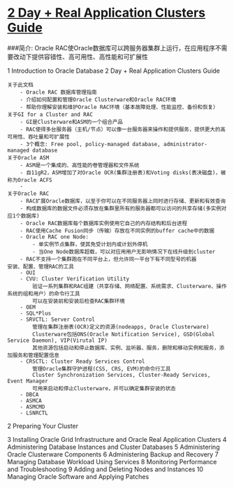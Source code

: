 # [2 Day + Real Application Clusters Guide](http://docs.oracle.com/cd/E11882_01/rac.112/e17264/toc.htm)

###简介:
Oracle RAC使Oracle数据库可以跨服务器集群上运行，在应用程序不需要改动下提供容错性、高可用性、高性能和可扩展性    
    
1 Introduction to Oracle Database 2 Day + Real Application Clusters Guide
        
    关于此文档
        - Oracle RAC 数据库管理指南
        - 介绍如何配置和管理Oracle Clusterware和Oracle RAC环境
        - 帮助你理解安装和维护Oracle RAC环境（基本故障处理、性能监控、备份和恢复）
    关于GI for a Cluster and RAC
        - GI是Clusterware和ASM的一个组合产品
        - RAC使得多台服务器（主机/节点）可以像一台服务器来操作和提供服务，提供更大的高可用性、吞吐量和可扩展性
        - 3个概念: Free pool, policy-managed database, administrator-managed database
    关于Oracle ASM
        - ASM是一个集成的、高性能的卷管理器和文件系统
        - 自11gR2，ASM增加了对Oracle OCR(集群注册表)和Voting disks(表决磁盘)，被称为Oracle ACFS
        - 
    关于Oracle RAC
        - RAC扩展Oracle数据库，以至于你可以在不同服务器上同时进行存储、更新和有效查询
        - 构成数据库的数据文件必须存放在集群里所有的服务器都可以访问的共享存储(多实例对应1个数据库)
        - Oracle RAC数据库每个数据库实例使用它自己的内存结构和后台进程
        - RAC使用Cache Fusion同步（传输）存放在不同实例的buffer cache中的数据
        - Oracle RAC one Node:
            - 单实例节点集群，使其免受计划内或计划外停机
            - 当One Node数据库超载，可以对应用用户无影响情况下在线升级到cluster
        - RAC不支持一个集群跑在不同平台上，但允许同一平台下有不同型号的机器      
    安装、配置、管理RAC的工具        
        - OUI 
        - CVU: Cluster Verification Utility
            验证一系列集群和RAC组建（共享存储、网络配置、系统需求、Clusterware、操作系统的组和用户）的命令行工具
            可以在安装前和安装后检查RAC集群环境 
        - OEM
        - SQL*Plus
        - SRVCTL: Server Control
            管理在集群注册表(OCR)定义的资源(nodeapps, Oracle Clusterware)
            Clusterware包括ONS(Oracle Notification Service), GSD(Global Service Daemon), VIP(Virutal IP)
            其他资源包括启动和停止数据库、实例、监听器、服务，删除和移动实例和服务，添加服务和管理配置信息
        - CRSCTL: Cluster Ready Services Control 
            管理Oracle集群守护进程(CSS, CRS, EVM)的命令行工具
            Cluster Synchronization Services, Cluster-Ready Services, Event Manager
            可用来启动和停止Clusterware，并可以确定集群安装的状态
        - DBCA
        - ASMCA
        - ASMCMD    
        - LSNRCTL
        
        
2 Preparing Your Cluster

3 Installing Oracle Grid Infrastructure and Oracle Real Application Clusters
4 Administering Database Instances and Cluster Databases
5 Administering Oracle Clusterware Components
6 Administering Backup and Recovery
7 Managing Database Workload Using Services
8 Monitoring Performance and Troubleshooting 
9 Adding and Deleting Nodes and Instances
10 Managing Oracle Software and Applying Patches 


